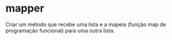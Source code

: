 mapper
======

Criar um método que recebe uma lista e a mapeia (função map de programação funcional) para uma outra lista.